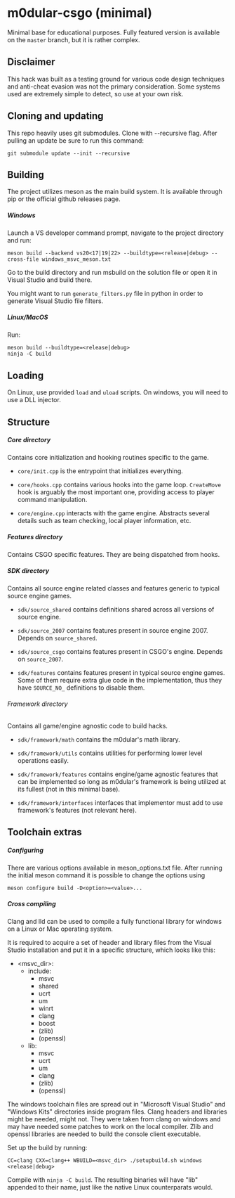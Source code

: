 # m0dular-csgo (minimal)

Minimal base for educational purposes. Fully featured version is available on the `master` branch, but it is rather complex.

## Disclaimer

This hack was built as a testing ground for various code design techniques and anti-cheat evasion was not the primary consideration. Some systems used are extremely simple to detect, so use at your own risk.

## Cloning and updating

This repo heavily uses git submodules. Clone with --recursive flag. After pulling an update be sure to run this command:
```
git submodule update --init --recursive
```

## Building

The project utilizes meson as the main build system. It is available through pip or the official github releases page.

##### Windows
Launch a VS developer command prompt, navigate to the project directory and run:
```
meson build --backend vs20<17|19|22> --buildtype=<release|debug> --cross-file windows_msvc_meson.txt
```
Go to the build directory and run msbuild on the solution file or open it in Visual Studio and build there.

You might want to run `generate_filters.py` file in python in order to generate Visual Studio file filters.

##### Linux/MacOS
Run:
```
meson build --buildtype=<release|debug>
ninja -C build
```

## Loading

On Linux, use provided `load` and `uload` scripts. On windows, you will need to use a DLL injector.

## Structure

##### Core directory

Contains core initialization and hooking routines specific to the game.

* `core/init.cpp` is the entrypoint that initializes everything.

* `core/hooks.cpp` contains various hooks into the game loop. `CreateMove` hook is arguably the most important one, providing access to player command manipulation.

* `core/engine.cpp` interacts with the game engine. Abstracts several details such as team checking, local player information, etc.

##### Features directory

Contains CSGO specific features. They are being dispatched from hooks.

##### SDK directory

Contains all source engine related classes and features generic to typical source engine games.

* `sdk/source_shared` contains definitions shared across all versions of source engine.

* `sdk/source_2007` contains features present in source engine 2007. Depends on `source_shared`.

* `sdk/source_csgo` contains features present in CSGO's engine. Depends on `source_2007`.

* `sdk/features` contains features present in typical source engine games. Some of them require extra glue code in the implementation, thus they have `SOURCE_NO_` definitions to disable them.

###### Framework directory

Contains all game/engine agnostic code to build hacks.

* `sdk/framework/math` contains the m0dular's math library.

* `sdk/framework/utils` contains utilities for performing lower level operations easily.

* `sdk/framework/features` contains engine/game agnostic features that can be implemented so long as m0dular's framework is being utilized at its fullest (not in this minimal base).

* `sdk/framework/interfaces` interfaces that implementor must add to use framework's features (not relevant here).

## Toolchain extras

##### Configuring

There are various options available in meson_options.txt file. After running the initial meson command it is possible to change the options using
```
meson configure build -D<option>=<value>...
```

##### Cross compiling

Clang and lld can be used to compile a fully functional library for windows on a Linux or Mac operating system.

It is required to acquire a set of header and library files from the Visual Studio installation and put it in a specific structure, which looks like this:
- \<msvc_dir\>:
	- include:
		- msvc
		- shared
		- ucrt
		- um
		- winrt
		- clang
		- boost
		- (zlib)
		- (openssl)
	- lib:
		- msvc
		- ucrt
		- um
		- clang
		- (zlib)
		- (openssl)

The windows toolchain files are spread out in "Microsoft Visual Studio" and "Windows Kits" directories inside program files. Clang headers and libraries might be needed, might not. They were taken from clang on windows and may have needed some patches to work on the local compiler. Zlib and openssl libraries are needed to build the console client executable.

Set up the build by running:
```
CC=clang CXX=clang++ WBUILD=<msvc_dir> ./setupbuild.sh windows <release|debug>
```
Compile with `ninja -C build`. The resulting binaries will have "lib" appended to their name, just like the native Linux counterparats would.


